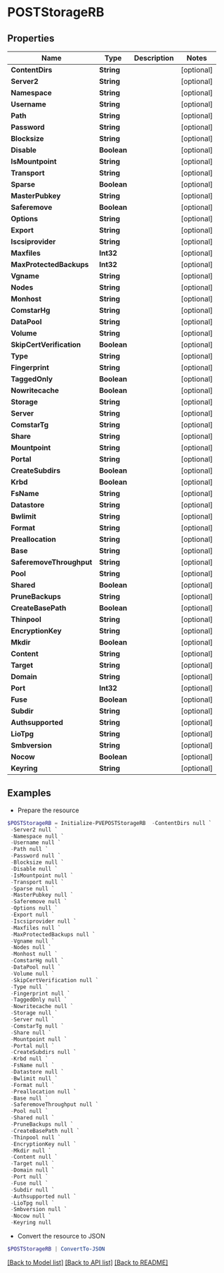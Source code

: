 # POSTStorageRB
## Properties

Name | Type | Description | Notes
------------ | ------------- | ------------- | -------------
**ContentDirs** | **String** |  | [optional] 
**Server2** | **String** |  | [optional] 
**Namespace** | **String** |  | [optional] 
**Username** | **String** |  | [optional] 
**Path** | **String** |  | [optional] 
**Password** | **String** |  | [optional] 
**Blocksize** | **String** |  | [optional] 
**Disable** | **Boolean** |  | [optional] 
**IsMountpoint** | **String** |  | [optional] 
**Transport** | **String** |  | [optional] 
**Sparse** | **Boolean** |  | [optional] 
**MasterPubkey** | **String** |  | [optional] 
**Saferemove** | **Boolean** |  | [optional] 
**Options** | **String** |  | [optional] 
**Export** | **String** |  | [optional] 
**Iscsiprovider** | **String** |  | [optional] 
**Maxfiles** | **Int32** |  | [optional] 
**MaxProtectedBackups** | **Int32** |  | [optional] 
**Vgname** | **String** |  | [optional] 
**Nodes** | **String** |  | [optional] 
**Monhost** | **String** |  | [optional] 
**ComstarHg** | **String** |  | [optional] 
**DataPool** | **String** |  | [optional] 
**Volume** | **String** |  | [optional] 
**SkipCertVerification** | **Boolean** |  | [optional] 
**Type** | **String** |  | [optional] 
**Fingerprint** | **String** |  | [optional] 
**TaggedOnly** | **Boolean** |  | [optional] 
**Nowritecache** | **Boolean** |  | [optional] 
**Storage** | **String** |  | [optional] 
**Server** | **String** |  | [optional] 
**ComstarTg** | **String** |  | [optional] 
**Share** | **String** |  | [optional] 
**Mountpoint** | **String** |  | [optional] 
**Portal** | **String** |  | [optional] 
**CreateSubdirs** | **Boolean** |  | [optional] 
**Krbd** | **Boolean** |  | [optional] 
**FsName** | **String** |  | [optional] 
**Datastore** | **String** |  | [optional] 
**Bwlimit** | **String** |  | [optional] 
**Format** | **String** |  | [optional] 
**Preallocation** | **String** |  | [optional] 
**Base** | **String** |  | [optional] 
**SaferemoveThroughput** | **String** |  | [optional] 
**Pool** | **String** |  | [optional] 
**Shared** | **Boolean** |  | [optional] 
**PruneBackups** | **String** |  | [optional] 
**CreateBasePath** | **Boolean** |  | [optional] 
**Thinpool** | **String** |  | [optional] 
**EncryptionKey** | **String** |  | [optional] 
**Mkdir** | **Boolean** |  | [optional] 
**Content** | **String** |  | [optional] 
**Target** | **String** |  | [optional] 
**Domain** | **String** |  | [optional] 
**Port** | **Int32** |  | [optional] 
**Fuse** | **Boolean** |  | [optional] 
**Subdir** | **String** |  | [optional] 
**Authsupported** | **String** |  | [optional] 
**LioTpg** | **String** |  | [optional] 
**Smbversion** | **String** |  | [optional] 
**Nocow** | **Boolean** |  | [optional] 
**Keyring** | **String** |  | [optional] 

## Examples

- Prepare the resource
```powershell
$POSTStorageRB = Initialize-PVEPOSTStorageRB  -ContentDirs null `
 -Server2 null `
 -Namespace null `
 -Username null `
 -Path null `
 -Password null `
 -Blocksize null `
 -Disable null `
 -IsMountpoint null `
 -Transport null `
 -Sparse null `
 -MasterPubkey null `
 -Saferemove null `
 -Options null `
 -Export null `
 -Iscsiprovider null `
 -Maxfiles null `
 -MaxProtectedBackups null `
 -Vgname null `
 -Nodes null `
 -Monhost null `
 -ComstarHg null `
 -DataPool null `
 -Volume null `
 -SkipCertVerification null `
 -Type null `
 -Fingerprint null `
 -TaggedOnly null `
 -Nowritecache null `
 -Storage null `
 -Server null `
 -ComstarTg null `
 -Share null `
 -Mountpoint null `
 -Portal null `
 -CreateSubdirs null `
 -Krbd null `
 -FsName null `
 -Datastore null `
 -Bwlimit null `
 -Format null `
 -Preallocation null `
 -Base null `
 -SaferemoveThroughput null `
 -Pool null `
 -Shared null `
 -PruneBackups null `
 -CreateBasePath null `
 -Thinpool null `
 -EncryptionKey null `
 -Mkdir null `
 -Content null `
 -Target null `
 -Domain null `
 -Port null `
 -Fuse null `
 -Subdir null `
 -Authsupported null `
 -LioTpg null `
 -Smbversion null `
 -Nocow null `
 -Keyring null
```

- Convert the resource to JSON
```powershell
$POSTStorageRB | ConvertTo-JSON
```

[[Back to Model list]](../README.md#documentation-for-models) [[Back to API list]](../README.md#documentation-for-api-endpoints) [[Back to README]](../README.md)


